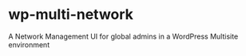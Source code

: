 wp-multi-network
================

A Network Management UI for global admins in a WordPress Multisite environment
